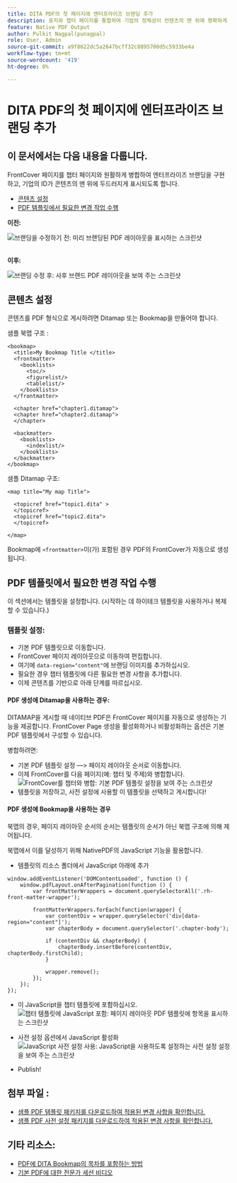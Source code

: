 ```yaml
---
title: DITA PDF의 첫 페이지에 엔터프라이즈 브랜딩 추가
description: 표지와 챕터 페이지를 통합하여 기업의 정체성이 컨텐츠의 맨 위에 명확하게 표시되도록 하여 기업 브랜드를 달성할 수 있습니다.
feature: Native PDF Output
author: Pulkit Nagpal(punagpal)
role: User, Admin
source-git-commit: a9f8622dc5a2647bcff32c8895700d5c5933be4a
workflow-type: tm+mt
source-wordcount: '419'
ht-degree: 0%

---
```


# DITA PDF의 첫 페이지에 엔터프라이즈 브랜딩 추가

## 이 문서에서는 다음 내용을 다룹니다.

FrontCover 페이지를 챕터 페이지와 원활하게 병합하여 엔터프라이즈 브랜딩을 구현하고, 기업의 ID가 콘텐츠의 맨 위에 두드러지게 표시되도록 합니다.

- [콘텐츠 설정](#set-up-your-content)
- [PDF 템플릿에서 필요한 변경 작업 수행](#create-necessary-changes-in-pdf-template)

**이전:**

![브랜딩을 수정하기 전: 미리 브랜딩된 PDF 레이아웃을 표시하는 스크린샷](../assets/publishing/branding-image1.png)
<br>
<br>

**이후:**

![브랜딩 수정 후: 사후 브랜드 PDF 레이아웃을 보여 주는 스크린샷](../assets/publishing/branding-image2.png)

## 콘텐츠 설정

콘텐츠를 PDF 형식으로 게시하려면 Ditamap 또는 Bookmap을 만들어야 합니다.

샘플 북맵 구조 :

```
<bookmap>
  <title>My Bookmap Title </title>
  <frontmatter>
    <booklists>
      <toc/>
      <figurelist/>
      <tablelist/>
    </booklists>
  </frontmatter>

  <chapter href="chapter1.ditamap">
  <chapter href="chapter2.ditamap">
  </chapter>

  <backmatter>
    <booklists>
      <indexlist/>
    </booklists>
  </backmatter>
</bookmap>
```

샘플 Ditamap 구조:

```
<map title="My map Title">

  <topicref href="topic1.dita" >
  </topicref>
  <topicref href="topic2.dita">
  </topicref>
  
</map>
```

Bookmap에 `<frontmatter>`이(가) 포함된 경우 PDF의 FrontCover가 자동으로 생성됩니다.


## PDF 템플릿에서 필요한 변경 작업 수행

이 섹션에서는 템플릿을 설정합니다. (시작하는 데 하이테크 템플릿을 사용하거나 복제할 수 있습니다.)

### 템플릿 설정:

- 기본 PDF 템플릿으로 이동합니다.
- FrontCover 페이지 레이아웃으로 이동하여 편집합니다.
- 여기에 `data-region="content"`에 브랜딩 이미지를 추가하십시오.
- 필요한 경우 챕터 템플릿에 다른 필요한 변경 사항을 추가합니다.
- 이제 콘텐츠를 기반으로 아래 단계를 따르십시오.


#### PDF 생성에 Ditamap을 사용하는 경우:

DITAMAP을 게시할 때 네이티브 PDF은 FrontCover 페이지를 자동으로 생성하는 기능을 제공합니다. FrontCover Page 생성을 활성화하거나 비활성화하는 옵션은 기본 PDF 템플릿에서 구성할 수 있습니다.

병합하려면:
- 기본 PDF 템플릿 설정 —> 페이지 레이아웃 순서로 이동합니다.
- 이제 FrontCover를 다음 페이지(예: 챕터 및 주제)와 병합합니다.
  ![FrontCover를 챕터와 병합: 기본 PDF 템플릿 설정을 보여 주는 스크린샷](../assets/publishing/branding-image3.png)
- 템플릿을 저장하고, 사전 설정에 사용할 이 템플릿을 선택하고 게시합니다!


#### PDF 생성에 Bookmap을 사용하는 경우

북맵의 경우, 페이지 레이아웃 순서의 순서는 템플릿의 순서가 아닌 북맵 구조에 의해 제어됩니다.

북맵에서 이를 달성하기 위해 NativePDF의 JavaScript 기능을 활용합니다.

- 템플릿의 리소스 폴더에서 JavaScript 아래에 추가

```
window.addEventListener('DOMContentLoaded', function () {
    window.pdfLayout.onAfterPagination(function () {
        var frontMatterWrappers = document.querySelectorAll('.rh-front-matter-wrapper');

        frontMatterWrappers.forEach(function(wrapper) {
            var contentDiv = wrapper.querySelector('div[data-region="content"]');
            var chapterBody = document.querySelector('.chapter-body');

            if (contentDiv && chapterBody) {
                chapterBody.insertBefore(contentDiv, chapterBody.firstChild);
            }

            wrapper.remove();
        });
    });
});
```

- 이 JavaScript을 챕터 템플릿에 포함하십시오.
  ![챕터 템플릿에 JavaScript 포함: 페이지 레이아웃 PDF 템플릿에 항목을 표시하는 스크린샷](../assets/publishing/branding-image4.png)

- 사전 설정 옵션에서 JavaScript 활성화
  ![JavaScript 사전 설정 사용: JavaScript을 사용하도록 설정하는 사전 설정 설정을 보여 주는 스크린샷](../assets/publishing/branding-image5.png)

- Publish!

## 첨부 파일 :

- [샘플 PDF 템플릿 패키지를 다운로드하여 적용된 변경 사항을 확인합니다.](../assets/publishing/NativePDF_DemoTemplate.zip)
- [샘플 PDF 사전 설정 패키지를 다운로드하여 적용된 변경 사항을 확인합니다.](../assets/publishing/Preset_Package.zip)


## 기타 리소스:

- [PDF에 DITA Bookmap의 목차를 포함하는 방법](./how-to-include-bookmap-toc-in-pdf-publishing.md)
- [기본 PDF에 대한 전문가 세션 비디오](../../expert-sessions/native-pdf-publishing-eamples-part1-june2023.md)

